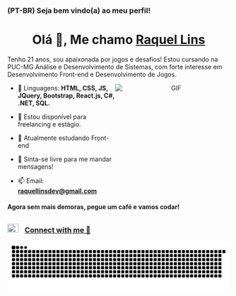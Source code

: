 
### (PT-BR) Seja bem vindo(a) ao meu perfil! 

<h1 align="center">Olá 👋, Me chamo <a href="https://github.com/kelldm?tab=repositories/" target="blank">
Raquel Lins</a></h1>

Tenho 21 anos, sou apaixonada por jogos e desafios! Estou cursando na PUC-MG Análise e Desenvolvimento de Sistemas, com forte interesse em Desenvolvimento Front-end e Desenvolvimento de Jogos.

<a target="_blank" align="center">
  <img align="right" top="400" height="260" width="260" alt="GIF" src="https://media.giphy.com/media/S9oNGC1E42VT2JRysv/giphy.gif">
</a>

- 🚩 Linguagens: **HTML, CSS, JS, JQuery, Bootstrap, React.js, C#, .NET, SQL.**

- 🤝 Estou disponível para freelancing e estágio.

- 🌱 Atualmente estudando Front-end

- 💬  Sinta-se livre para me mandar mensagens!

- 📫 Email: **raquellinsdev@gmail.com**



#### **Agora sem mais demoras, pegue um café e vamos codar!**


## 
<h3><img src="https://media.giphy.com/media/JSuqw9dtapJhEyC33d/giphy.gif"
width="25" height="20" style="margin-right: 10px;">
<a href="https://linktr.ee/raquelldm" target="blank"> Connect with me 🤝</a></h3>
 
   
 
  ![Snake animation](https://github.com/kelldm/kelldm/blob/output/github-contribution-grid-snake.svg)
 
 
  ##
 

